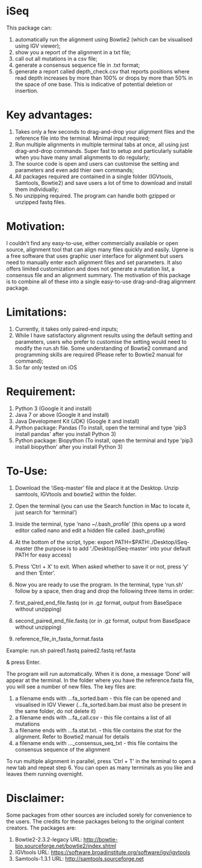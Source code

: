 # iSeq

This package can: 
1. automatically run the alignment using Bowtie2 (which can be visualised using IGV viewer); <br/>
2. show you a report of the alignment in a txt file; 
3. call out all mutations in a csv file;
4. generate a consensus sequence file in .txt format;
5. generate a report called depth_check.csv that reports positions where read depth increases by more than 100% or drops by more than 50% in the space of one base. This is indicative of potential deletion or insertion.

# Key advantages: 
1. Takes only a few seconds to drag-and-drop your alignment files and the reference file into the terminal. Minimal input required; 
2. Run multiple alignments in multiple terminal tabs at once, all using just drag-and-drop commands. Super fast to setup and particularly suitable when you have many small alignments to do regularly; 
3. The source code is open and users can customise the setting and parameters and even add thier own commands;
4. All packages required are contained in a single folder (IGVtools, Samtools, Bowtie2) and save users a lot of time to download and install them individually;
5. No unzipping required. The program can handle both gzipped or unzipped fastq files.

# Motivation: 
I couldn’t find any easy-to-use, either commercially available or open source, alignment tool that can align many files quickly and easily. Ugene is a free software that uses graphic user interface for alignment but users need to manually enter each alignment files and set parameters. It also offers limited customization and does not generate a mutation list, a consensus file and an alignment summary. The motivation of this package is to combine all of these into a single easy-to-use drag-and-drag alignment package.

# Limitations: 
1. Currently, it takes only paired-end inputs;
2. While I have satisfactory alignment results using the default setting and parameters, users who prefer to customise the setting would need to modify the run.sh file. Some understanding of Bowtie2 command and programming skills are required (Please refer to Bowtie2 manual for command);
3. So far only tested on iOS

# Requirement:

1. Python 3 (Google it and install)
2. Java 7 or above (Google it and install)
3. Java Development Kit (JDK) (Google it and install)
4. Python package: Pandas (To install, open the terminal and type 'pip3 install pandas' after you install Python 3)
5. Python package: Biopython (To install, open the terminal and type 'pip3 install biopython' after you install Python 3)

# To-Use:

1. Download the ‘iSeq-master’ file and place it at the Desktop. Unzip samtools, IGVtools and bowtie2 within the folder.

2. Open the terminal (you can use the Search function in Mac to locate it, just search for ‘terminal’)

3. Inside the terminal, type ‘nano ~/.bash_profile’ (this opens up a word editor called nano and edit a hidden file called .bash_profile)

4. At the bottom of the script, type: export PATH=$PATH:./Desktop/iSeq-master (the purpose is to add ‘./Desktop/iSeq-master’ into your default PATH for easy access)

5. Press ‘Ctrl + X’ to exit. When asked whether to save it or not, press ‘y’ and then ‘Enter’.

6. Now you are ready to use the program. In the terminal, type ‘run.sh’ follow by a space, then drag and drop the following three items in order: 
1. first_paired_end_file.fastq (or in .gz format, output from BaseSpace without unzipping)
2. second_paired_end_file.fastq (or in .gz format, output from BaseSpace without unzipping)
3. reference_file_in_fasta_format.fasta

Example: run.sh paired1.fastq paired2.fastq ref.fasta

& press Enter.

The program will run automatically. When it is done, a message ‘Done’ will appear at the terminal. In the folder where you have the reference.fasta file, you will see a number of new files. The key files are:
1. a filename ends with …fa_sorted.bam - this file can be opened and visualised in IGV Viewer (…fa_sorted.bam.bai must also be present in the same folder, do not delete it) 
2. a filename ends with …fa_call.csv - this file contains a list of all mutations 
3. a filename ends with …fa.stat.txt. - this file contains the stat for the alignment. Refer to Bowtie2 manual for details 
4. a filename ends with …_consensus_seq_txt - this file contains the consensus sequence of the alignment

To run multiple alignment in parallel, press ‘Ctrl + T’ in the terminal to open a new tab and repeat step 6. You can open as many terminals as you like and leaves them running overnight.

# Disclaimer: 
Some packages from other sources are included sorely for convenience to the users. The credits for these packages belong to the original content creators. The packages are: 
1. Bowtie2-2.3.2-legacy URL: http://bowtie-bio.sourceforge.net/bowtie2/index.shtml 
2. IGVtools URL: https://software.broadinstitute.org/software/igv/igvtools 
3. Samtools-1.3.1 URL: http://samtools.sourceforge.net
